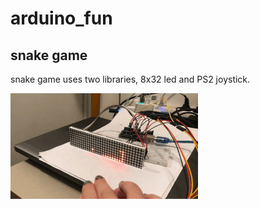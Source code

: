 # arduino_fun

## snake game

snake game uses two libraries, 8x32 led and PS2 joystick.

![](snake/snake.gif)

## 